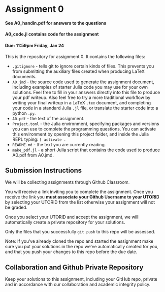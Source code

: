 # Assignment 0

#### See A0_handin.pdf for answers to the questions
#### A0_code.jl contains code for the assignment

#### Due: 11:59pm Friday, Jan 24

This is the repository for assignment 0. It contains the following files:

* `.gitignore` - tells git to ignore certain kinds of files. This prevents you from submitting the auxiliary files created when producing LaTeX documents.
* `A0.jmd` - the source code used to generate the assignment document, including examples of starter Julia code you may use for your own solutions. Feel free to fill in your answers directly into this file to produce your pdf writeup. Also feel free to try a more traditional workflow by writing your final writeup in a LaTeX `.tex` document, and completing your code in a standard Julia `.jl` file, or translate the starter code into a python `.py`.
* `A0.pdf` - the text of the assignment.
* `Project.toml` - the Julia environment, specifying packages and versions you can use to complete the programming questions. You can activate this environment by opening this project folder, and inside the Julia REPL typing: `] activate .`
* `README.md` - the text you are currently reading.
* `make_pdf.jl` - a short Julia script that contains the code used to produce A0.pdf from A0.jmd.

## Submission Instructions

We will be collecting assignments through Github Classroom.

You will receive a link inviting you to complete the assignment. 
Once you receive the link you **must associate your Github Username to your UTORID** by selecting your UTORID from the list otherwise your assignment will not be graded.

Once you select your UTORID and accept the assignment, we will automatically create a private repository for your solutions.

Only the files that you successfully `git push` to this repo will be assessed.

Note: If you've already cloned the repo and started the assignment make sure you put your solutions in the repo we've automatically created for you, and that you push your changes to this repo before the due date.


## Collaboration and Github Private Repository
Keep your solutions to this assignment, including your GitHub repo, private and in accordance with our collaboration and academic integrity policy.

